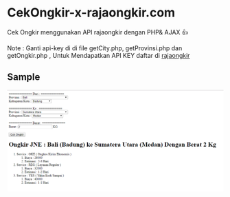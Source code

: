 # CekOngkir-x-rajaongkir.com
Cek Ongkir menggunakan API rajaongkir dengan PHP&amp; AJAX :+1:

Note : Ganti api-key di di file getCity.php, getProvinsi.php dan getOngkir.php , Untuk Mendapatkan API KEY daftar di  [rajaongkir](https://rajaongkir.com/akun/daftar)

## Sample ##
![Sample](https://github.com/rizalrizal/CekOngkir-x-rajaongkir.com/blob/master/sample.png "Aplikasi Cek Ongkir")



